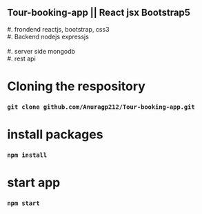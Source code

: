   ## Tour-booking-app || React jsx Bootstrap5
#. frondend reactjs, bootstrap, css3 </br>
#. Backend nodejs expressjs </br>  
#. server side mongodb</br>
#. rest api </br>   
# Cloning the respository  
 ### `git clone github.com/Anuragp212/Tour-booking-app.git`     
   
# install packages     
### `npm install`    
    
# start app  
### `npm start`  
   
  
 
    
